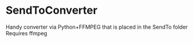 # SendToConverter
Handy converter via Python+FFMPEG that is placed in the SendTo folder
Requires ffmpeg
